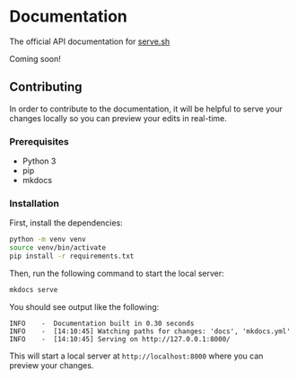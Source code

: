 # Documentation

The official API documentation for [serve.sh](https://serve.sh)

Coming soon!

## Contributing

In order to contribute to the documentation, it will be helpful to serve your changes locally so you can preview your edits in real-time.

### Prerequisites

- Python 3
- pip
- mkdocs

### Installation

First, install the dependencies:

```bash
python -m venv venv
source venv/bin/activate
pip install -r requirements.txt
```

Then, run the following command to start the local server:

```bash
mkdocs serve
```

You should see output like the following:

```
INFO    -  Documentation built in 0.30 seconds
INFO    -  [14:10:45] Watching paths for changes: 'docs', 'mkdocs.yml'
INFO    -  [14:10:45] Serving on http://127.0.0.1:8000/
```

This will start a local server at `http://localhost:8000` where you can preview your changes.
